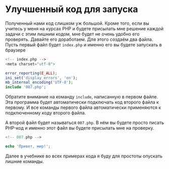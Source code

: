 # Улучшенный код для запуска

Полученный нами код слишком уж большой. Кроме того, если вы учитесь у меня на курсах PHP и будете присылать мне решение каждой задачи с этим лишним кодом, мне будет не очень удобно его проверять. Давайте его доработаем. Для этого создаём два файла. Пусть первый файл будет `index.php` и именно его вы будете запускать в браузере

```php
<!-- index.php -->
<meta charset="utf-8">

error_reporting(E_ALL);
ini_set('display_errors', 'on');
mb_internal_encoding('UTF-8');
include '007.php';

```

Обратите внимание на команду `include`, написанную в первом файле. Эта программа будет автоматически подключать код второго файла к первому. И все команды первого файла автоматически применяются к подключенному коду второго файла.

А второй файл будет называться `007.php`. В нём вы будете просто писать PHP-код и именно этот файл вы будете присылать мне на проверку.

```php
<!-- 007.php -->

echo 'Привет, мир!';
```

Далее в учебнике во всех примерах кода я буду для простоты опускать лишние команды.
